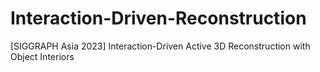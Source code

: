 # Interaction-Driven-Reconstruction
[SIGGRAPH Asia 2023] Interaction-Driven Active 3D Reconstruction with Object Interiors

